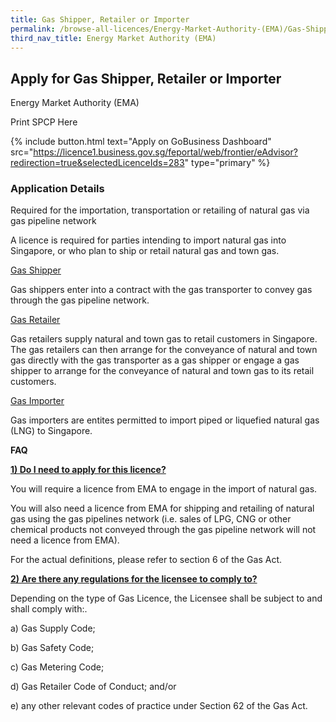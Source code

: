 ```yaml
---
title: Gas Shipper, Retailer or Importer
permalink: /browse-all-licences/Energy-Market-Authority-(EMA)/Gas-Shipper--Retailer-or-Importer
third_nav_title: Energy Market Authority (EMA)
---
```


## Apply for Gas Shipper, Retailer or Importer

Energy Market Authority (EMA)

Print SPCP Here

{% include button.html text="Apply on GoBusiness Dashboard" src="https://licence1.business.gov.sg/feportal/web/frontier/eAdvisor?redirection=true&selectedLicenceIds=283" type="primary" %}

### Application Details
<p>Required for the importation, transportation or retailing of natural gas via gas pipeline network</p>
<p>A licence is required for parties intending to import natural gas into Singapore, or who plan to ship or retail natural gas&nbsp;and town gas.</p>
<p><u>Gas Shipper</u></p>
<p>Gas shippers enter into a contract with the gas transporter to convey gas through the gas pipeline network.</p>
<p><u>Gas Retailer</u></p>
<p>Gas retailers supply natural and town gas to retail customers in Singapore. The gas retailers can then arrange for the conveyance of natural and town gas directly with the gas transporter as a gas shipper or engage a gas shipper to arrange for the conveyance of natural and town gas to its retail customers.</p>
<p><u>Gas Importer</u></p>
<p>Gas importers are entites permitted to import piped or liquefied natural gas (LNG) to Singapore.</p>
<p><strong>FAQ</strong></p>
<p><strong><u>1) Do I need to apply for this licence?</u></strong></p>
<p>You will require a licence from EMA to engage in the import of natural gas.</p>
<p>You will also need a licence from EMA for shipping and retailing of natural gas using the gas pipelines network (i.e. sales of LPG, CNG or other chemical products not conveyed through the gas pipeline network will not need a licence from EMA).</p>
<p>For the actual definitions, please refer to section 6 of the Gas Act.</p>
<p><strong><u>2) Are there any regulations for the licensee to comply to?</u></strong></p>
<p>Depending on the type of Gas Licence, the Licensee shall be subject to and shall comply with:.</p>
<p>a) Gas Supply Code;</p>
<p>b) Gas Safety Code;</p>
<p>c) Gas Metering Code;</p>
<p>d) Gas Retailer Code of Conduct; and/or</p>
<p>e) any other relevant codes of practice under Section 62 of the Gas Act.</p>

